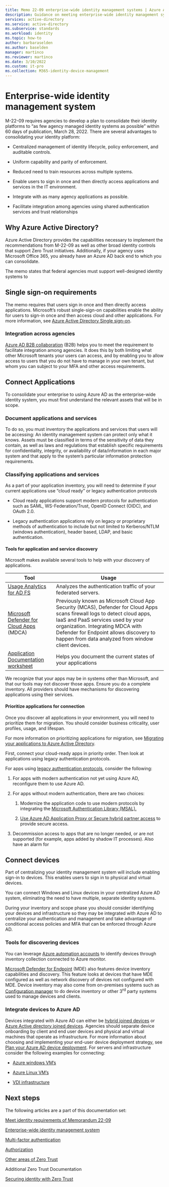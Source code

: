 ```yaml
---
title: Memo 22-09 enterprise-wide identity management systems | Azure Active Directory
description: Guidance on meeting enterprise-wide identity management system requirements outlined in US government OMB memorandum 22-09
services: active-directory 
ms.service: active-directory
ms.subservice: standards
ms.workload: identity
ms.topic: how-to
author: barbaraselden
ms.author: baselden
manager: martinco
ms.reviewer: martinco
ms.date: 3/10/2022
ms.custom: it-pro
ms.collection: M365-identity-device-management
---
```


# Enterprise-wide identity management system

M-22-09 requires agencies to develop a plan to consolidate their identity platforms to “as few agency managed identity systems as possible” within 60 days of publication, March 28, 2022. There are several advantages to consolidating your identity platform:

* Centralized management of identity lifecycle, policy enforcement, and auditable controls.

* Uniform capability and parity of enforcement. 

* Reduced need to train resources across multiple systems.

* Enable users to sign in once and then directly access applications and services in the IT environment.

* Integrate with as many agency applications as possible.

* Facilitate integration among agencies using shared authentication services and trust relationships

 

## Why Azure Active Directory?

Azure Active Directory provides the capabilities necessary to implement the recommendations from M-22-09 as well as other broad identity controls that support Zero Trust initiatives. Additionally, if your agency uses Microsoft Office 365, you already have an Azure AD back end to which you can consolidate.

The memo states that federal agencies must support well-designed identity systems to

## Single sign-on requirements

The memo requires that users sign in once and then directly access applications. Microsoft’s robust single-sign-on capabilities enable the ability for users to sign-in once and then access cloud and other applications. For more information, see [Azure Active Directory Single sign-on](../hybrid/how-to-connect-sso.md).

### Integration across agencies

[Azure AD B2B collaboration](../external-identities/what-is-b2b.md) (B2B) helps you to meet the requirement to facilitate integration among agencies. It does this by both limiting what other Microsoft tenants your users can access, and by enabling you to allow access to users that you do not have to manage in your own tenant, but whom you can subject to your MFA and other access requirements.
 ## Connect Applications

To consolidate your enterprise to using Azure AD as the enterprise-wide identity system, you must first understand the relevant assets that will be in scope. 

### Document applications and services

To do so, you must inventory the applications and services that users will be accessing: An identity management system can protect only what it knows. Assets must be classified in terms of the sensitivity of data they contain, as well as laws and regulations that establish specific requirements for confidentiality, integrity, or availability of data/information in each major system and that apply to the system’s particular information protection requirements.

### Classifying applications and services

As a part of your application inventory, you will need to determine if your current applications use “cloud ready” or legacy authentication protocols

* Cloud ready applications support modern protocols for authentication such as SAML, WS-Federation/Trust, OpenID Connect (OIDC), and OAuth 2.0.

* Legacy authentication applications rely on legacy or proprietary methods of authentication to include but not limited to Kerberos/NTLM (windows authentication), header based, LDAP, and basic authentication. 

#### Tools for application and service discovery 

Microsoft makes available several tools to help with your discovery of applications.

| Tool| Usage |
| - | - |
| [Usage Analytics for AD FS](../hybrid/how-to-connect-health-adfs.md)| Analyzes the authentication traffic of your federated servers. |
| [Microsoft Defender for Cloud Apps](%20/defender-cloud-apps/what-is-defender-for-cloud-apps) (MDCA)| Previously known as Microsoft Cloud App Security (MCAS), Defender for Cloud Apps scans firewall logs to detect cloud apps, IaaS and PaaS services used by your organization. Integrating MDCA with Defender for Endpoint allows discovery to happen from data analyzed from window client devices. |
| [Application Documentation worksheet](https://download.microsoft.com/download/2/8/3/283F995C-5169-43A0-B81D-B0ED539FB3DD/Application%20Discovery%20worksheet.xlsx)| Helps you document the current states of your applications |

We recognize that your apps may be in systems other than Microsoft, and that our tools may not discover those apps. Ensure you do a complete inventory. All providers should have mechanisms for discovering applications using their services. 

#### Prioritize applications for connection

Once you discover all applications in your environment, you will need to prioritize them for migration. You should consider business criticality, user profiles, usage, and lifespan. 

For more information on prioritizing applications for migration, see [Migrating your applications to Azure Active Directory](https://aka.ms/migrateapps/whitepaper). 

First, connect your cloud-ready apps in priority order. Then look at applications using legacy authentication protocols.

For apps using [legacy authentication protocols](../fundamentals/auth-sync-overview.md), consider the following:

1. For apps with modern authentication not yet using Azure AD, reconfigure them to use Azure AD.

1. For apps without modern authentication, there are two choices:

   1. Modernize the application code to use modern protocols by integrating the [Microsoft Authentication Library (MSAL).](../develop/v2-overview.md)

   1. [Use Azure AD Application Proxy or Secure hybrid partner access](../manage-apps/secure-hybrid-access.md) to provide secure access.

1. Decommission access to apps that are no longer needed, or are not supported (for example, apps added by shadow IT processes). Also have an alarm for 

## Connect devices

Part of centralizing your identity management system will include enabling sign-in to devices. This enables users to sign in to physical and virtual devices. 

You can connect Windows and Linux devices in your centralized Azure AD system, eliminating the need to have multiple, separate identity systems.

During your inventory and scope phase you should consider identifying your devices and infrastructure so they may be integrated with Azure AD to centralize your authentication and management and take advantage of conditional access policies and MFA that can be enforced through Azure AD. 

### Tools for discovering devices

You can leverage [Azure automation accounts](../../automation/change-tracking/manage-inventory-vms.md) to identify devices through inventory collection connected to Azure monitor. 

[Microsoft Defender for Endpoint](/microsoft-365/security/defender-endpoint/machines-view-overview?view=o365-worldwide) (MDE) also features device inventory capabilities and discovery. This feature looks at devices that have MDE configured as well as network discovery of devices not configured with MDE. Device inventory may also come from on-premises systems such as [Configuration manager](/mem/configmgr/core/clients/manage/inventory/introduction-to-hardware-inventory) to do device inventory or other 3<sup data-htmlnode="">rd</sup> party systems used to manage devices and clients. 

### Integrate devices to Azure AD

Devices integrated with Azure AD can either be [hybrid joined devices](../devices/concept-azure-ad-join-hybrid.md) or [Azure Active directory joined devices](../devices/concept-azure-ad-join-hybrid.md). Agencies should separate device onboarding by client and end user devices and physical and virtual machines that operate as infrastructure. For more information about choosing and implementing your end-user device deployment strategy, see [Plan your Azure AD device deployment](../devices/plan-device-deployment.md). For servers and infrastructure consider the following examples for connecting:

* [Azure windows VM’s](../devices/howto-vm-sign-in-azure-ad-windows.md)

* [Azure Linux VM’s](../devices/howto-vm-sign-in-azure-ad-linux.md)

* [VDI infrastructure](../devices/howto-device-identity-virtual-desktop-infrastructure.md)

## Next steps

The following articles are a part of this documentation set:

[Meet identity requirements of Memorandum 22-09](memo-22-09-meet-identity-requirements.md)

[Enterprise-wide identity management system](memo-22-09-enterprise-wide-identity-management-system.md)

[Multi-factor authentication](memo-22-09-multi-factor-authentication.md)

[Authorization](memo-22-09-authorization.md)

[Other areas of Zero Trust](memo-22-09-other-areas-zero-trust.md)

Additional Zero Trust Documentation

[Securing identity with Zero Trust](/security/zero-trust/deploy/identity)